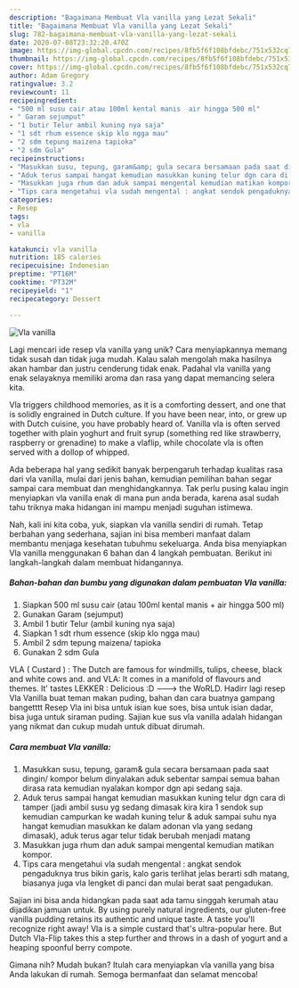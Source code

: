 ```yaml
---
description: "Bagaimana Membuat Vla vanilla yang Lezat Sekali"
title: "Bagaimana Membuat Vla vanilla yang Lezat Sekali"
slug: 782-bagaimana-membuat-vla-vanilla-yang-lezat-sekali
date: 2020-07-08T23:32:20.470Z
image: https://img-global.cpcdn.com/recipes/8fb5f6f108bfdebc/751x532cq70/vla-vanilla-foto-resep-utama.jpg
thumbnail: https://img-global.cpcdn.com/recipes/8fb5f6f108bfdebc/751x532cq70/vla-vanilla-foto-resep-utama.jpg
cover: https://img-global.cpcdn.com/recipes/8fb5f6f108bfdebc/751x532cq70/vla-vanilla-foto-resep-utama.jpg
author: Adam Gregory
ratingvalue: 3.2
reviewcount: 11
recipeingredient:
- "500 ml susu cair atau 100ml kental manis  air hingga 500 ml"
- " Garam sejumput"
- "1 butir Telur ambil kuning nya saja"
- "1 sdt rhum essence skip klo ngga mau"
- "2 sdm tepung maizena tapioka"
- "2 sdm Gula"
recipeinstructions:
- "Masukkan susu, tepung, garam&amp; gula secara bersamaan pada saat dingin/ kompor belum dinyalakan aduk sebentar sampai semua bahan dirasa rata kemudian nyalakan kompor dgn api sedang saja."
- "Aduk terus sampai hangat kemudian masukkan kuning telur dgn cara di tamper (jadi ambil susu yg sedang dimasak kira kira 1 sendok sup kemudian campurkan ke wadah kuning telur &amp; aduk sampai suhu nya hangat kemudian masukkan ke dalam adonan vla yang sedang dimasak), aduk terus agar telur tidak berubah menjadi matang"
- "Masukkan juga rhum dan aduk sampai mengental kemudian matikan kompor."
- "Tips cara mengetahui vla sudah mengental : angkat sendok pengaduknya trus bikin garis, kalo garis terlihat jelas berarti sdh matang, biasanya juga vla lengket di panci dan mulai berat saat pengadukan."
categories:
- Resep
tags:
- vla
- vanilla

katakunci: vla vanilla 
nutrition: 185 calories
recipecuisine: Indonesian
preptime: "PT16M"
cooktime: "PT32M"
recipeyield: "1"
recipecategory: Dessert

---
```



![Vla vanilla](https://img-global.cpcdn.com/recipes/8fb5f6f108bfdebc/751x532cq70/vla-vanilla-foto-resep-utama.jpg)

Lagi mencari ide resep vla vanilla yang unik? Cara menyiapkannya memang tidak susah dan tidak juga mudah. Kalau salah mengolah maka hasilnya akan hambar dan justru cenderung tidak enak. Padahal vla vanilla yang enak selayaknya memiliki aroma dan rasa yang dapat memancing selera kita.

Vla triggers childhood memories, as it is a comforting dessert, and one that is solidly engrained in Dutch culture. If you have been near, into, or grew up with Dutch cuisine, you have probably heard of. Vanilla vla is often served together with plain yoghurt and fruit syrup (something red like strawberry, raspberry or grenadine) to make a vlaflip, while chocolate vla is often served with a dollop of whipped.

Ada beberapa hal yang sedikit banyak berpengaruh terhadap kualitas rasa dari vla vanilla, mulai dari jenis bahan, kemudian pemilihan bahan segar sampai cara membuat dan menghidangkannya. Tak perlu pusing kalau ingin menyiapkan vla vanilla enak di mana pun anda berada, karena asal sudah tahu triknya maka hidangan ini mampu menjadi suguhan istimewa.


Nah, kali ini kita coba, yuk, siapkan vla vanilla sendiri di rumah. Tetap berbahan yang sederhana, sajian ini bisa memberi manfaat dalam membantu menjaga kesehatan tubuhmu sekeluarga. Anda bisa menyiapkan Vla vanilla menggunakan 6 bahan dan 4 langkah pembuatan. Berikut ini langkah-langkah dalam membuat hidangannya.

<!--inarticleads1-->

##### Bahan-bahan dan bumbu yang digunakan dalam pembuatan Vla vanilla:

1. Siapkan 500 ml susu cair (atau 100ml kental manis + air hingga 500 ml)
1. Gunakan  Garam (sejumput)
1. Ambil 1 butir Telur (ambil kuning nya saja)
1. Siapkan 1 sdt rhum essence (skip klo ngga mau)
1. Ambil 2 sdm tepung maizena/ tapioka
1. Gunakan 2 sdm Gula


VLA ( Custard ) : The Dutch are famous for windmills, tulips, cheese, black and white cows and. and VLA: It comes in a manifold of flavours and themes. It&#39; tastes LEKKER : Delicious :D ---&gt; the WoRLD. Hadirr lagi resep Vla Vanilla buat teman makan puding, bahan dan cara buatnya gampang bangetttt Resep Vla ini bisa untuk isian kue soes, bisa untuk isian dadar, bisa juga untuk siraman puding. Sajian kue sus vla vanilla adalah hidangan yang nikmat dan cukup mudah untuk dibuat dirumah. 

<!--inarticleads2-->

##### Cara membuat Vla vanilla:

1. Masukkan susu, tepung, garam&amp; gula secara bersamaan pada saat dingin/ kompor belum dinyalakan aduk sebentar sampai semua bahan dirasa rata kemudian nyalakan kompor dgn api sedang saja.
1. Aduk terus sampai hangat kemudian masukkan kuning telur dgn cara di tamper (jadi ambil susu yg sedang dimasak kira kira 1 sendok sup kemudian campurkan ke wadah kuning telur &amp; aduk sampai suhu nya hangat kemudian masukkan ke dalam adonan vla yang sedang dimasak), aduk terus agar telur tidak berubah menjadi matang
1. Masukkan juga rhum dan aduk sampai mengental kemudian matikan kompor.
1. Tips cara mengetahui vla sudah mengental : angkat sendok pengaduknya trus bikin garis, kalo garis terlihat jelas berarti sdh matang, biasanya juga vla lengket di panci dan mulai berat saat pengadukan.


Sajian ini bisa anda hidangkan pada saat ada tamu singgah kerumah atau dijadikan jamuan untuk. By using purely natural ingredients, our gluten-free vanilla pudding retains its authentic and unique taste. A taste you&#39;ll recognize right away! Vla is a simple custard that&#39;s ultra-popular here. But Dutch Vla-Flip takes this a step further and throws in a dash of yogurt and a heaping spoonful berry compote. 

Gimana nih? Mudah bukan? Itulah cara menyiapkan vla vanilla yang bisa Anda lakukan di rumah. Semoga bermanfaat dan selamat mencoba!
